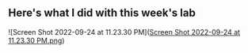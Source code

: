 
## Here's what I did with this week's lab

![Screen Shot 2022-09-24 at 11.23.30 PM]([Screen Shot 2022-09-24 at 11.23.30 PM.png](https://github.com/b4tan/cse15l-lab-reports/blob/main/Screen%20Shot%202022-09-24%20at%2011.23.30%20PM.png))
